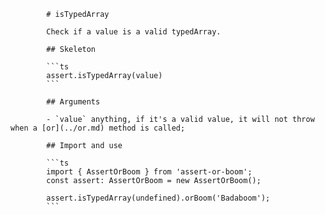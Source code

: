             # isTypedArray

            Check if a value is a valid typedArray.

            ## Skeleton

            ```ts
            assert.isTypedArray(value)
            ```

            ## Arguments

            - `value` anything, if it's a valid value, it will not throw when a [or](../or.md) method is called;

            ## Import and use

            ```ts
            import { AssertOrBoom } from 'assert-or-boom';
            const assert: AssertOrBoom = new AssertOrBoom();

            assert.isTypedArray(undefined).orBoom('Badaboom');
            ```
